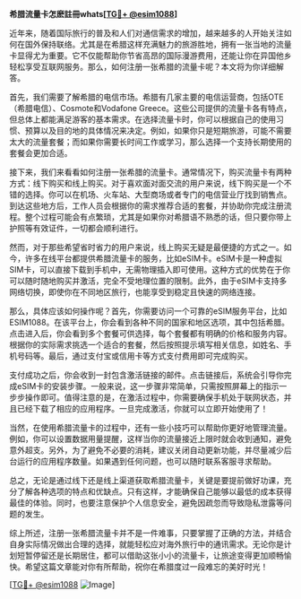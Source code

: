 **希腊流量卡怎麽註冊whats[[TG💪+ @esim1088](https://t.me/s/esim1088)]**

近年来，随着国际旅行的普及和人们对通信需求的增加，越来越多的人开始关注如何在国外保持联络。尤其是在希腊这样充满魅力的旅游胜地，拥有一张当地的流量卡显得尤为重要。它不仅能帮助你节省高昂的国际漫游费用，还能让你在异国他乡轻松享受互联网服务。那么，如何注册一张希腊的流量卡呢？本文将为你详细解答。

首先，我们需要了解希腊的电信市场。希腊有几家主要的电信运营商，包括OTE（希腊电信）、Cosmote和Vodafone Greece。这些公司提供的流量卡各有特点，但总体上都能满足游客的基本需求。在选择流量卡时，你可以根据自己的使用习惯、预算以及目的地的具体情况来决定。例如，如果你只是短期旅游，可能不需要太大的流量套餐；而如果你需要长时间工作或学习，那么选择一个支持长期使用的套餐会更加合适。

接下来，我们来看看如何注册一张希腊的流量卡。通常情况下，购买流量卡有两种方式：线下购买和线上购买。对于喜欢面对面交流的用户来说，线下购买是一个不错的选择。你可以在机场、火车站、大型商场或者专门的电信营业厅找到销售点。到达这些地方后，工作人员会根据你的需求推荐合适的套餐，并协助你完成注册流程。整个过程可能会有点繁琐，尤其是如果你对希腊语不熟悉的话，但只要你带上护照等有效证件，一切都会顺利进行。

然而，对于那些希望省时省力的用户来说，线上购买无疑是最便捷的方式之一。如今，许多在线平台都提供希腊流量卡的服务，比如eSIM卡。eSIM卡是一种虚拟SIM卡，可以直接下载到手机中，无需物理插入即可使用。这种方式的优势在于你可以随时随地购买并激活，完全不受地理位置的限制。此外，由于eSIM卡支持多网络切换，即使你在不同地区旅行，也能享受到稳定且快速的网络连接。

那么，具体应该如何操作呢？首先，你需要访问一个可靠的eSIM服务平台，比如ESIM1088。在该平台上，你会看到各种不同的国家和地区选项，其中包括希腊。点击进入后，你会看到多个套餐可供选择，每个套餐都有明确的价格和服务内容。根据你的实际需求挑选一个适合的套餐，然后按照提示填写相关信息，如姓名、手机号码等。最后，通过支付宝或信用卡等方式支付费用即可完成购买。

支付成功之后，你会收到一封包含激活链接的邮件。点击链接后，系统会引导你完成eSIM卡的安装步骤。一般来说，这一步骤非常简单，只需按照屏幕上的指示一步步操作即可。值得注意的是，在激活过程中，你需要确保手机处于联网状态，并且已经下载了相应的应用程序。一旦完成激活，你就可以立即开始使用了！

当然，在使用希腊流量卡的过程中，还有一些小技巧可以帮助你更好地管理流量。例如，你可以设置数据用量提醒，这样当你的流量接近上限时就会收到通知，避免意外超支。另外，为了避免不必要的消耗，建议关闭自动更新功能，并尽量减少后台运行的应用程序数量。如果遇到任何问题，也可以随时联系客服寻求帮助。

总之，无论是通过线下还是线上渠道获取希腊流量卡，关键是要提前做好功课，充分了解各种选项的特点和优缺点。只有这样，才能确保自己能够以最低的成本获得最佳的体验。同时，也要注意保护个人信息安全，避免因疏忽而导致隐私泄露等问题的发生。

综上所述，注册一张希腊流量卡并不是一件难事，只要掌握了正确的方法，并结合自身实际情况做出合理的选择，就能轻松应对海外旅行中的通讯需求。无论你是计划短暂停留还是长期居住，都可以借助这张小小的流量卡，让旅途变得更加顺畅愉快。希望这篇文章能对你有所帮助，祝你在希腊度过一段难忘的美好时光！

[[TG💪+ @esim1088](https://t.me/s/esim1088) ![Image](https://i.postimg.cc/4NQfJmqS/Snipaste-2025-05-13-00-14-12.png)]